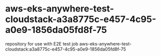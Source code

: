 # aws-eks-anywhere-test-cloudstack-a3a8775c-e457-4c95-a0e9-1856da05fd8f-75
repository for use with E2E test job aws-eks-anywhere-test-cloudstack:a3a8775c-e457-4c95-a0e9-1856da05fd8f-75
